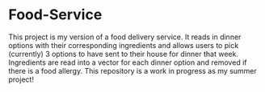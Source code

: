 # Food-Service
This project is my version of a food delivery service. It reads in dinner options with their corresponding ingredients and allows users to pick (currently) 3 options to have sent to their house for dinner that week. Ingredients are read into a vector for each dinner option and removed if there is a food allergy. This repository is a work in progress as my summer project!
